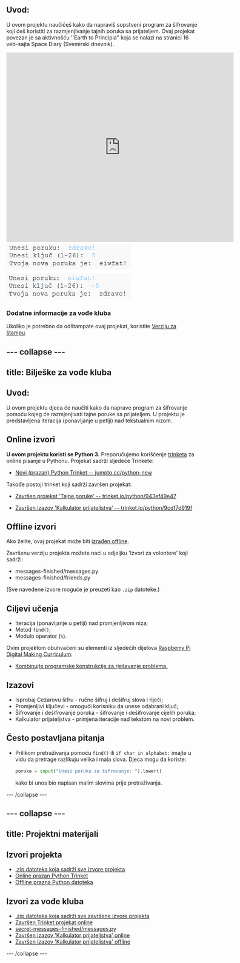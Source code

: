 ## Uvod:

U ovom projektu naučićeš kako da napraviš sopstveni program za šifrovanje koji ćeš koristiti za razmjenjivanje tajnih poruka sa prijateljem. Ovaj projekat povezan je sa aktivnošću ''Earth to Principia" koja se nalazi na stranici 16 veb-sajta Space Diary (Svemirski dnevnik).

<div class="trinket">
  <iframe src="https://trinket.io/embed/python/943ef49e47?outputOnly=true&start=result" width="600" height="500" frameborder="0" marginwidth="0" marginheight="0" allowfullscreen>
  </iframe>
  <img src="images/messages-finished.png">
</div>

### Dodatne informacije za vođe kluba

Ukoliko je potrebno da odštampate ovaj projekat, koristite [Verziju za štampu](https://projects.raspberrypi.org/me-ME/projects/secret-messages/print).

--- collapse ---
---
title: Bilješke za vođe kluba
---
## Uvod:

U ovom projektu djeca će naučiti kako da naprave program za šifrovanje pomoću kojeg će razmjenjivati tajne poruke sa prijateljem. U projektu je predstavljena iteracija (ponavljanje u petlji) nad tekstualnim nizom.

## Online izvori

**U ovom projektu koristi se Python 3.** Preporučujemo korišćenje [trinketa](https://trinket.io/) za online pisanje u Pythonu. Projekat sadrži sljedeće Trinkete:

* [Novi (prazan) Python Trinket -- jumpto.cc/python-new](http://jumpto.cc/python-new)

Takođe postoji trinket koji sadrži završen projekat:

* [Završen projekat 'Tajne poruke' -- trinket.io/python/943ef49e47](https://trinket.io/python/943ef49e47)

* [Završen izazov 'Kalkulator prijateljstva' -- trinket.io/python/9cdf7d919f](https://trinket.io/python/9cdf7d919f)

## Offline izvori

Ako želite, ovaj projekat može biti [izrađen offline](https://www.codeclubprojects.org/en-GB/resources/python-working-offline/).

Završenu verziju projekta možete naći u odjeljku 'Izvori za volontere' koji sadrži:

* messages-finished/messages.py
* messages-finished/friends.py

(Sve navedene izvore moguće je preuzeti kao `.zip` datoteke.)

## Ciljevi učenja

* Iteracija (ponavljanje u petlji) nad promjenljivom niza;
* Metod `find()`;
* Modulo operator (`%`).

Ovim projektom obuhvaćeni su elementi iz sljedećih dijelova [Raspberry Pi Digital Making Curriculum](http://rpf.io/curriculum):

* [Kombinujte programske konstrukcije za rješavanje problema.](https://www.raspberrypi.org/curriculum/programming/builder)

## Izazovi

* Isprobaj Cezarovu šifru - ručno šifruj i dešifruj slova i riječi;
* Promjenljivi ključevi - omogući korisniku da unese odabrani ključ;
* Šifrovanje i dešifrovanje poruka - šifrovanje i dešifrovanje cijelih poruka;
* Kalkulator prijateljstva - primjena iteracije nad tekstom na novi problem.

## Često postavljana pitanja

* Prilikom pretraživanja pomoću `find()` ili `if char in alphabet:` imajte u vidu da pretrage razlikuju velika i mala slova. Djeca mogu da koriste:
    
    ```python
    poruka = input("Unesi poruku za šifrovanje: ").lower()
    ```
    
    kako bi unos bio napisan malim slovima prije pretraživanja.

--- /collapse ---

--- collapse ---
---
title: Projektni materijali
---
## Izvori projekta

* [.zip datoteka koja sadrži sve izvore projekta](resources/secret-messages-project-resources.zip)
* [Online prazan Python Trinket](http://jumpto.cc/python-new)
* [Offline prazna Python datoteka](resources/new-new.py)

## Izvori za vođe kluba

* [.zip datoteka koja sadrži sve završene izvore projekta](resources/secret-messages-volunteer-resources.zip)
* [Završen Trinket projekat online](https://trinket.io/python/943ef49e47)
* [secret-messages-finished/messages.py](resources/secret-messages-finished-messages.py)
* [Završen izazov 'Kalkulator prijateljstva' online](https://trinket.io/python/9cdf7d919f)
* [Završen izazov 'Kalkulator prijateljstva' offline](resources/friendship-calculator-finished-friends.py)

--- /collapse ---